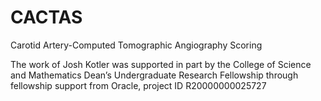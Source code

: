 # CACTAS
Carotid Artery-Computed Tomographic Angiography Scoring

The work of Josh Kotler was supported in part by the College of Science and Mathematics Dean’s Undergraduate Research Fellowship through fellowship support from Oracle, project ID R20000000025727
